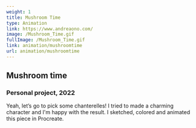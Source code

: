 ```yaml
---
weight: 1
title: Mushroom Time
type: Animation
link: https://www.andreaono.com/
image: /Mushroom_Time.gif
fullImage: /Mushroom_Time.gif
link: animation/mushroomtime
url: animation/mushroomtime
---
```


## Mushroom time

### Personal project, 2022

Yeah, let’s go to pick some chanterelles! I tried to made a charming character and I'm happy with the result. I sketched, colored and animated this piece in Procreate.
